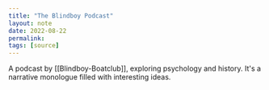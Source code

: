 ```yaml
---
title: "The Blindboy Podcast"
layout: note
date: 2022-08-22
permalink:
tags: [source]
---
```


 A podcast by [[Blindboy-Boatclub]], exploring psychology and history. It's a narrative monologue filled with interesting ideas.
